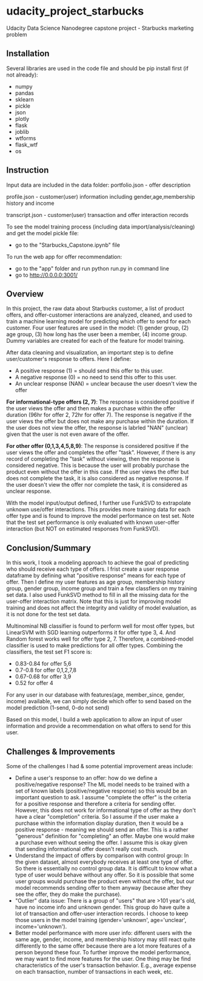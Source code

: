 # udacity_project_starbucks
 
Udacity Data Science Nanodegree capstone project - Starbucks marketing problem


## Installation
Several libraries are used in the code file and should be pip install first (if not already):
- numpy
- pandas 
- sklearn
- pickle
- json
- plotly
- flask 
- joblib
- wtforms 
- flask_wtf 
- os


## Instruction
Input data are included in the data folder:
portfolio.json - offer description

profile.json - customer(user) information including gender,age,membership history and income

transcript.json - customer(user) transaction and offer interaction records

To see the model training process (including data import/analysis/cleaning) and get the model pickle file:
- go to the "Starbucks_Capstone.ipynb" file

To run the web app for offer recommendation:
- go to the "app" folder and run python run.py in command line
- go to http://0.0.0.0:3001/


## Overview
In this project, the raw data about Starbucks customer, a list of product offers, and offer-customer interactions are analyzed, cleaned, and used to train a machine learning model for predicting which offer to send for each customer. Four user features are used in the model: (1) gender group, (2) age group, (3) how long has the user been a member, (4) income group. Dummy variables are created for each of the feature for model training.

After data cleaning and visualization, an important step is to define user/customer's response to offers. Here I define:
- A positive response (1) = should send this offer to this user.
- A negative response (0) = no need to send this offer to this user.
- An unclear response (NAN) = unclear because the user doesn't view the offer

**For informational-type offers (2, 7)**:
The response is considered positive if the user views the offer and then makes a purchase within the offer duration (96hr for offer 2, 72hr for offer 7).
The response is negative if the user views the offer but does not make any purchase within the duration.
If the user does not view the offer, the response is labrled "NAN" (unclear) given that the user is not even aware of the offer.

**For other offer (0,1,3,4,5,8,9)**:
The response is considered positive if the user views the offer and completes the offer "task".
However, if there is any record of completing the "task" without viewing, then the response is considered negative. This is because the user will probably purchase the product even without the offer in this case.
If the user views the offer but does not complete the task, it is also considered as negative response.
If the user doesn't view the offer nor complete the task, it is considered as unclear response.

With the model input/output defined, I further use FunkSVD to extrapolate unknown use/offer interactions. This provides more training data for each offer type and is found to improve the model performance on test set. Note that the test set performance is only evaluated with known user-offer interaction (but NOT on estimated responses from FunkSVD).


## Conclusion/Summary
In this work, I took a modeling approach to achieve the goal of predicting who should receive each type of offers. I frist create a user response dataframe by defining what "positive response" means for each type of offer. Then I define my user features as age group, membership history group, gender group, income group and train a few classfiers on my training set data. I also used FunkSVD method to fill in all the missing data for the user-offer interaction matrix. Note that this is just for improving model training and does not affect the integrity and validity of model evaluation, as it is not done for the test set data.

Multinominal NB classifier is found to perform well for most offer types, but LinearSVM with SGD learning outperforms it for offer type 3, 4. And Random forest works well for offer type 2, 7. Therefore, a combined-model classifier is used to make predictions for all offer types. Combining the classifiers, the test set F1 score is:
- 0.83-0.84 for offer 5,6
- 0.7-0.8 for offer 0,1,2,7,8
- 0.67-0.68 for offer 3,9
- 0.52 for offer 4

For any user in our database with features(age, member_since, gender, income) available, we can simply decide which offer to send based on the model prediction (1-send, 0-do not send)

Based on this model, I build a web application to allow an input of user information and provide a recommendation on what offers to send for this user.

## Challenges & Improvements
Some of the challenges I had & some potential improvement areas include:
- Define a user's response to an offer: how do we define a positive/negative response? The ML model needs to be trained with a set of known labels (positive/negative response) so this would be an important question to ask. I assume "complete the offer" is the criteria for a positive response and therefore a criteria for sending offer. However, this does not work for informational type of offer as they don't have a clear "completion" criteria. So I assume if the user make a purchase within the information display duration, then it would be a positive response - meaning we should send an offer. This is a rather "generous" definition for "completing" an offer. Maybe one would make a purchase even without seeing the offer. I assume this is okay given that sending informational offer doesn't really cost much. 
- Understand the impact of offers by comparison with control group: In the given dataset, almost everybody receives at least one type of offer. So there is essentially no control group data. It is difficult to know what a type of user would behave without any offer. So it is possible that some user groups would purchase the product even without the offer, but our model recommends sending offer to them anyway (because after they see the offer, they do make the purchase). 
- "Outlier" data issue: There is a group of "users" that are >101 year's old, have no income info and unknown gender. This group do have quite a lot of transaction and offer-user interaction records. I choose to keep those users in the model training (gender='unknown', age='unclear', income='unknown').
- Better model performance with more user info: different users with the same age, gender, income, and membership history may still react quite differently to the same offer because there are a lot more features of a person beyond these four. To further improve the model performance, we may want to find more features for the user. One thing may be find characteristics of the user's transaction behavior. E.g., average expense on each transaction, number of transactions in each week, etc.


